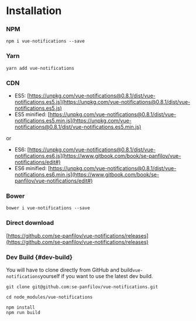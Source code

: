 # Installation

### NPM

```
npm i vue-notifications --save
```

### Yarn

```
yarn add vue-notifications
```

### CDN

* ES5: [https://unpkg.com/vue-notifications@0.8.1/dist/vue-notifications.es5.js](https://unpkg.com/vue-notifications@0.8.1/dist/vue-notifications.es5.js)
* ES5 minified: [https://unpkg.com/vue-notifications@0.8.1/dist/vue-notifications.es5.min.js](https://unpkg.com/vue-notifications@0.8.1/dist/vue-notifications.es5.min.js)

or

* ES6: [https://unpkg.com/vue-notifications@0.8.1/dist/vue-notifications.es6.js](https://www.gitbook.com/book/se-panfilov/vue-notifications/edit#)
* ES6 minified: [https://unpkg.com/vue-notifications@0.8.1/dist/vue-notifications.es6.min.js](https://www.gitbook.com/book/se-panfilov/vue-notifications/edit#)

### Bower

```
bower i vue-notifications --save
```

### Direct download

[https://github.com/se-panfilov/vue-notifications/releases](https://github.com/se-panfilov/vue-notifications/releases)

### Dev Build {#dev-build}

You will have to clone directly from GitHub and build`vue-notifications`yourself if you want to use the latest dev build.

```shell
git clone git@github.com:se-panfilov/vue-notifications.git

cd node_modules/vue-notifications

npm install
npm run build
```



